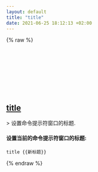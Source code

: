 ```yaml
---
layout: default
title: "title"
date: 2021-06-25 18:12:13 +02:00
---
```

{% raw %}
<h2 id="title">
  <a href="/zh/windows/title.html">title</a> <a href="#title"><svg class="icon">
    <use href="/assets/images/unicode_sprite.svg#link" />
  </svg></a>
</h2>
> 设置命令提示符窗口的标题.

#### 设置当前的命令提示符窗口的标题:
```shell
title {{新标题}}
```
{% endraw %}